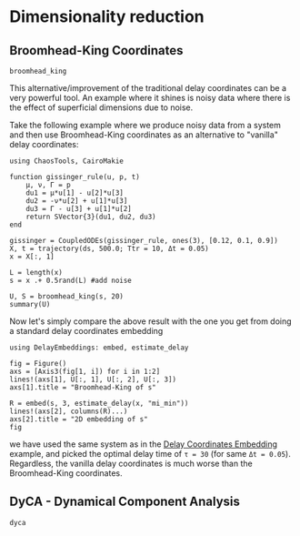 # Dimensionality reduction

## Broomhead-King Coordinates
```@docs
broomhead_king
```

This alternative/improvement of the traditional delay coordinates can be a very
powerful tool. An example where it shines is noisy data where there is the effect
of superficial dimensions due to noise.

Take the following example where we produce noisy data from a system and then use
Broomhead-King coordinates as an alternative to "vanilla" delay coordinates:

```@example MAIN
using ChaosTools, CairoMakie

function gissinger_rule(u, p, t)
    μ, ν, Γ = p
    du1 = μ*u[1] - u[2]*u[3]
    du2 = -ν*u[2] + u[1]*u[3]
    du3 = Γ - u[3] + u[1]*u[2]
    return SVector{3}(du1, du2, du3)
end

gissinger = CoupledODEs(gissinger_rule, ones(3), [0.12, 0.1, 0.9])
X, t = trajectory(ds, 500.0; Ttr = 10, Δt = 0.05)
x = X[:, 1]

L = length(x)
s = x .+ 0.5rand(L) #add noise

U, S = broomhead_king(s, 20)
summary(U)
```

Now let's simply compare the above result with the one you get from doing a standard delay coordinates embedding
```@example MAIN
using DelayEmbeddings: embed, estimate_delay

fig = Figure()
axs = [Axis3(fig[1, i]) for i in 1:2]
lines!(axs[1], U[:, 1], U[:, 2], U[:, 3])
axs[1].title = "Broomhead-King of s"

R = embed(s, 3, estimate_delay(x, "mi_min"))
lines!(axs[2], columns(R)...)
axs[2].title = "2D embedding of s"
fig
```

we have used the same system as in the [Delay Coordinates Embedding](@ref) example, and picked the optimal
delay time of `τ = 30` (for same `Δt = 0.05`). Regardless, the vanilla delay coordinates is much worse than the Broomhead-King coordinates.

## DyCA - Dynamical Component Analysis
```@docs
dyca
```
